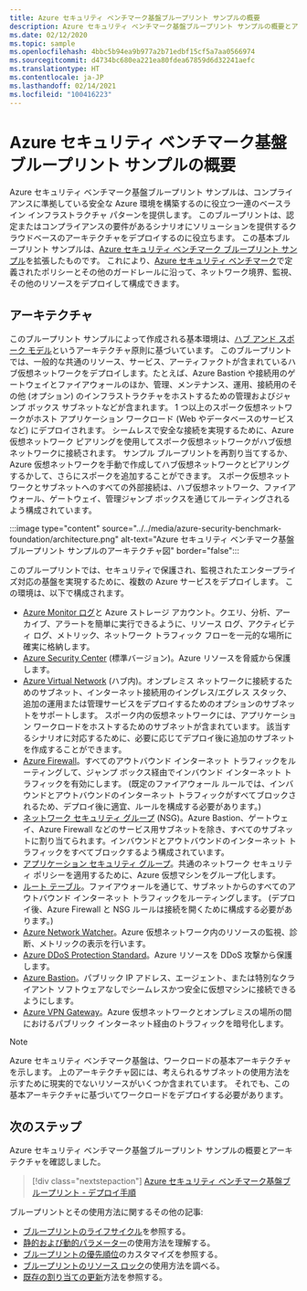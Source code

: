 ```yaml
---
title: Azure セキュリティ ベンチマーク基盤ブループリント サンプルの概要
description: Azure セキュリティ ベンチマーク基盤ブループリント サンプルの概要とアーキテクチャ。
ms.date: 02/12/2020
ms.topic: sample
ms.openlocfilehash: 4bbc5b94ea9b977a2b71edbf15cf5a7aa0566974
ms.sourcegitcommit: d4734bc680ea221ea80fdea67859d6d32241aefc
ms.translationtype: HT
ms.contentlocale: ja-JP
ms.lasthandoff: 02/14/2021
ms.locfileid: "100416223"
---
```

# <a name="overview-of-the-azure-security-benchmark-foundation-blueprint-sample"></a>Azure セキュリティ ベンチマーク基盤ブループリント サンプルの概要

Azure セキュリティ ベンチマーク基盤ブループリント サンプルは、コンプライアンスに準拠している安全な Azure 環境を構築するのに役立つ一連のベースライン インフラストラクチャ パターンを提供します。 このブループリントは、認定またはコンプライアンスの要件があるシナリオにソリューションを提供するクラウドベースのアーキテクチャをデプロイするのに役立ちます。 この基本ブループリント サンプルは、[Azure セキュリティ ベンチマーク ブループリント サンプル](../azure-security-benchmark/index.md)を拡張したものです。 これにより、[Azure セキュリティ ベンチマーク](../../../../security/benchmarks/index.yml)で定義されたポリシーとその他のガードレールに沿って、ネットワーク境界、監視、その他のリソースをデプロイして構成できます。

## <a name="architecture"></a>アーキテクチャ

このブループリント サンプルによって作成される基本環境は、[ハブ アンド スポーク モデル](/azure/architecture/reference-architectures/hybrid-networking/hub-spoke)というアーキテクチャ原則に基づいています。
このブループリントでは、一般的な共通のリソース、サービス、アーティファクトが含まれているハブ仮想ネットワークをデプロイします。たとえば、Azure Bastion や接続用のゲートウェイとファイアウォールのほか、管理、メンテナンス、運用、接続用のその他 (オプション) のインフラストラクチャをホストするための管理およびジャンプ ボックス サブネットなどが含まれます。 1 つ以上のスポーク仮想ネットワークがホスト アプリケーション ワークロード (Web やデータベースのサービスなど) にデプロイされます。 シームレスで安全な接続を実現するために、Azure 仮想ネットワーク ピアリングを使用してスポーク仮想ネットワークがハブ仮想ネットワークに接続されます。 サンプル ブループリントを再割り当てするか、Azure 仮想ネットワークを手動で作成してハブ仮想ネットワークとピアリングするかして、さらにスポークを追加することができます。 スポーク仮想ネットワークとサブネットへのすべての外部接続は、ハブ仮想ネットワーク、ファイアウォール、ゲートウェイ、管理ジャンプ ボックスを通じてルーティングされるよう構成されています。

:::image type="content" source="../../media/azure-security-benchmark-foundation/architecture.png" alt-text="Azure セキュリティ ベンチマーク基盤ブループリント サンプルのアーキテクチャ図" border="false":::

このブループリントでは、セキュリティで保護され、監視されたエンタープライズ対応の基盤を実現するために、複数の Azure サービスをデプロイします。 この環境は、以下で構成されます。

- [Azure Monitor ログ](../../../../azure-monitor/platform/data-platform-logs.md)と Azure ストレージ アカウント。クエリ、分析、アーカイブ、アラートを簡単に実行できるように、リソース ログ、アクティビティ ログ、メトリック、ネットワーク トラフィック フローを一元的な場所に確実に格納します。
- [Azure Security Center](../../../../security-center/security-center-introduction.md) (標準バージョン)。Azure リソースを脅威から保護します。
- [Azure Virtual Network](../../../../virtual-network/virtual-networks-overview.md) (ハブ内)。オンプレミス ネットワークに接続するためのサブネット、インターネット接続用のイングレス/エグレス スタック、追加の運用または管理サービスをデプロイするためのオプションのサブネットをサポートします。 スポーク内の仮想ネットワークには、アプリケーション ワークロードをホストするためのサブネットが含まれています。 該当するシナリオに対応するために、必要に応じてデプロイ後に追加のサブネットを作成することができます。
- [Azure Firewall](../../../../firewall/overview.md)。すべてのアウトバウンド インターネット トラフィックをルーティングして、ジャンプ ボックス経由でインバウンド インターネット トラフィックを有効にします。 (既定のファイアウォール ルールでは、インバウンドとアウトバウンドのインターネット トラフィックがすべてブロックされるため、デプロイ後に適宜、ルールを構成する必要があります。)
- [ネットワーク セキュリティ グループ](../../../../virtual-network/network-security-group-how-it-works.md) (NSG)。Azure Bastion、ゲートウェイ、Azure Firewall などのサービス用サブネットを除き、すべてのサブネットに割り当てられます。インバウンドとアウトバウンドのインターネット トラフィックをすべてブロックするよう構成されています。
- [アプリケーション セキュリティ グループ](../../../../virtual-network/application-security-groups.md)。共通のネットワーク セキュリティ ポリシーを適用するために、Azure 仮想マシンをグループ化します。
- [ルート テーブル](../../../../virtual-network/manage-route-table.md)。ファイアウォールを通じて、サブネットからのすべてのアウトバウンド インターネット トラフィックをルーティングします。 (デプロイ後、Azure Firewall と NSG ルールは接続を開くために構成する必要があります。)
- [Azure Network Watcher](../../../../network-watcher/network-watcher-monitoring-overview.md)。Azure 仮想ネットワーク内のリソースの監視、診断、メトリックの表示を行います。
- [Azure DDoS Protection Standard](../../../../ddos-protection/ddos-protection-overview.md)。Azure リソースを DDoS 攻撃から保護します。
- [Azure Bastion](../../../../bastion/bastion-overview.md)。パブリック IP アドレス、エージェント、または特別なクライアント ソフトウェアなしでシームレスかつ安全に仮想マシンに接続できるようにします。
- [Azure VPN Gateway](../../../../vpn-gateway/vpn-gateway-about-vpngateways.md)。Azure 仮想ネットワークとオンプレミスの場所の間におけるパブリック インターネット経由のトラフィックを暗号化します。

> [!NOTE] 
> Azure セキュリティ ベンチマーク基盤は、ワークロードの基本アーキテクチャを示します。 上のアーキテクチャ図には、考えられるサブネットの使用方法を示すために現実的でないリソースがいくつか含まれています。 それでも、この基本アーキテクチャに基づいてワークロードをデプロイする必要があります。

## <a name="next-steps"></a>次のステップ

Azure セキュリティ ベンチマーク基盤ブループリント サンプルの概要とアーキテクチャを確認しました。

> [!div class="nextstepaction"]
> [Azure セキュリティ ベンチマーク基盤ブループリント - デプロイ手順](./deploy.md)

ブループリントとその使用方法に関するその他の記事:

- [ブループリントのライフサイクル](../../concepts/lifecycle.md)を参照する。
- [静的および動的パラメーター](../../concepts/parameters.md)の使用方法を理解する。
- [ブループリントの優先順位](../../concepts/sequencing-order.md)のカスタマイズを参照する。
- [ブループリントのリソース ロック](../../concepts/resource-locking.md)の使用方法を調べる。
- [既存の割り当ての更新](../../how-to/update-existing-assignments.md)方法を参照する。
